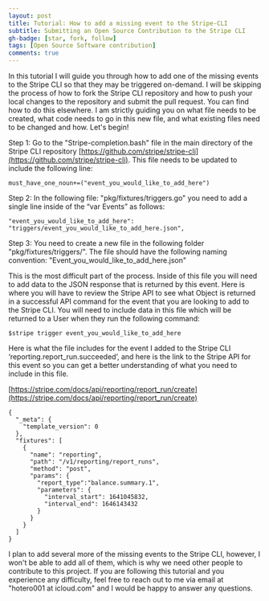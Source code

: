 ```yaml
---
layout: post
title: Tutorial: How to add a missing event to the Stripe-CLI
subtitle: Submitting an Open Source Contribution to the Stripe CLI
gh-badge: [star, fork, follow]
tags: [Open Source Software contribution]
comments: true
---
```


In this tutorial I will guide you through how to add one of the missing events to the Stripe CLI so that they may be triggered on-demand. I will be skipping the process of how to fork the Stripe CLI repository and how to push your local changes to the repository and submit the pull request. You can find how to do this elsewhere. I am strictly guiding you on what file needs to be created, what code needs to go in this new file, and what existing files need to be changed and how. Let's begin!   

Step 1: Go to the "Stripe-completion.bash" file in the main directory of the Stripe CLI repository [https://github.com/stripe/stripe-cli](https://github.com/stripe/stripe-cli). This file needs to be updated to include the following line:

~~~
must_have_one_noun+=("event_you_would_like_to_add_here")
~~~

Step 2: In the following file: "pkg/fixtures/triggers.go" you need to add a single line inside of the “var Events” as follows:

~~~
"event_you_would_like_to_add_here":     "triggers/event_you_would_like_to_add_here.json",
~~~

Step 3: You need to create a new file in the following folder "pkg/fixtures/triggers/". The file should have the following naming convention: "Event_you_would_like_to_add_here.json"

This is the most difficult part of the process. Inside of this file you will need to add data to the JSON response that is returned by this event. Here is where you will have to review the Stripe API to see what Object is returned in a successful API command for the event that you are looking to add to the Stripe CLI. You will need to include data in this file which will be returned to a User when they run the following command:

~~~
$stripe trigger event_you_would_like_to_add_here
~~~

Here is what the file includes for the event I added to the Stripe CLI ‘reporting.report_run.succeeded’, and here is the link to the Stripe API for this event so you can get a better understanding of what you need to include in this file.

[https://stripe.com/docs/api/reporting/report_run/create](https://stripe.com/docs/api/reporting/report_run/create)

~~~
{
  "_meta": {
    "template_version": 0
  },
  "fixtures": [
    {
      "name": "reporting",
      "path": "/v1/reporting/report_runs",
      "method": "post",
      "params": {
        "report_type":"balance.summary.1",
        "parameters": {
          "interval_start": 1641045832,
          "interval_end": 1646143432
        }
      }
    }
  ]
}
~~~


I plan to add several more of the missing events to the Stripe CLI, however, I won't be able to add all of them, which is why we need other people to contribute to this project. If you are following this tutorial and you experience any difficulty, feel free to reach out to me via email at "hotero001 at icloud.com" and I would be happy to answer any questions.


